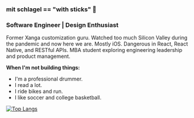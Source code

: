 ### mit schlagel == "with sticks" 🥁

### Software Engineer | Design Enthusiast

Former Xanga customization guru. Watched too much Silicon Valley during the pandemic and now here we are. Mostly iOS. Dangerous in React, React Native, and RESTful APIs. MBA student exploring engineering leadership and product management. 

**When I'm not building things:**

* I'm a professional drummer.
* I read a lot.
* I ride bikes and run.
* I like soccer and college basketball.

[![Top Langs](https://github-readme-stats.vercel.app/api/top-langs/?username=mitschlagel&layout=donut&size_weight=0.5&count_weight=0.8)](https://github.com/anuraghazra/github-readme-stats)
